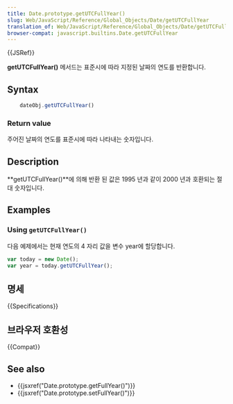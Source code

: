 ```yaml
---
title: Date.prototype.getUTCFullYear()
slug: Web/JavaScript/Reference/Global_Objects/Date/getUTCFullYear
translation_of: Web/JavaScript/Reference/Global_Objects/Date/getUTCFullYear
browser-compat: javascript.builtins.Date.getUTCFullYear
---
```

{{JSRef}}

**getUTCFullYear()** 메서드는 표준시에 따라 지정된 날짜의 연도를 반환합니다.

## Syntax

```js
    dateObj.getUTCFullYear()
```

### Return value

주어진 날짜의 연도를 표준시에 따라 나타내는 숫자입니다.

## Description

**getUTCFullYear()**에 의해 반환 된 값은 1995 년과 같이 2000 년과 호환되는 절대 숫자입니다.

## Examples

### Using `getUTCFullYear()`

다음 예제에서는 현재 연도의 4 자리 값을 변수 year에 할당합니다.

```js
var today = new Date();
var year = today.getUTCFullYear();
```

## 명세

{{Specifications}}

## 브라우저 호환성

{{Compat}}

## See also

- {{jsxref("Date.prototype.getFullYear()")}}
- {{jsxref("Date.prototype.setFullYear()")}}
